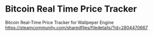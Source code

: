 # Bitcoin Real Time Price Tracker
Bitcoin Real-Time Price Tracker for Wallpeper Engine
https://steamcommunity.com/sharedfiles/filedetails/?id=2804470667
